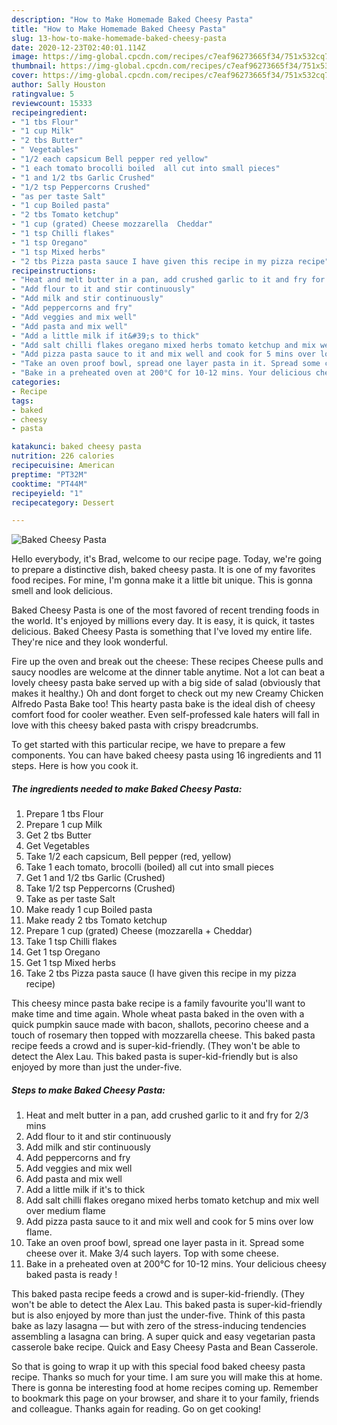 ```yaml
---
description: "How to Make Homemade Baked Cheesy Pasta"
title: "How to Make Homemade Baked Cheesy Pasta"
slug: 13-how-to-make-homemade-baked-cheesy-pasta
date: 2020-12-23T02:40:01.114Z
image: https://img-global.cpcdn.com/recipes/c7eaf96273665f34/751x532cq70/baked-cheesy-pasta-recipe-main-photo.jpg
thumbnail: https://img-global.cpcdn.com/recipes/c7eaf96273665f34/751x532cq70/baked-cheesy-pasta-recipe-main-photo.jpg
cover: https://img-global.cpcdn.com/recipes/c7eaf96273665f34/751x532cq70/baked-cheesy-pasta-recipe-main-photo.jpg
author: Sally Houston
ratingvalue: 5
reviewcount: 15333
recipeingredient:
- "1 tbs Flour"
- "1 cup Milk"
- "2 tbs Butter"
- " Vegetables"
- "1/2 each capsicum Bell pepper red yellow"
- "1 each tomato brocolli boiled  all cut into small pieces"
- "1 and 1/2 tbs Garlic Crushed"
- "1/2 tsp Peppercorns Crushed"
- "as per taste Salt"
- "1 cup Boiled pasta"
- "2 tbs Tomato ketchup"
- "1 cup (grated) Cheese mozzarella  Cheddar"
- "1 tsp Chilli flakes"
- "1 tsp Oregano"
- "1 tsp Mixed herbs"
- "2 tbs Pizza pasta sauce I have given this recipe in my pizza recipe"
recipeinstructions:
- "Heat and melt butter in a pan, add crushed garlic to it and fry for 2/3 mins"
- "Add flour to it and stir continuously"
- "Add milk and stir continuously"
- "Add peppercorns and fry"
- "Add veggies and mix well"
- "Add pasta and mix well"
- "Add a little milk if it&#39;s to thick"
- "Add salt chilli flakes oregano mixed herbs tomato ketchup and mix well over medium flame"
- "Add pizza pasta sauce to it and mix well and cook for 5 mins over low flame."
- "Take an oven proof bowl, spread one layer pasta in it. Spread some cheese over it. Make 3/4 such layers. Top with some cheese."
- "Bake in a preheated oven at 200°C for 10-12 mins. Your delicious cheesy baked pasta is ready !"
categories:
- Recipe
tags:
- baked
- cheesy
- pasta

katakunci: baked cheesy pasta 
nutrition: 226 calories
recipecuisine: American
preptime: "PT32M"
cooktime: "PT44M"
recipeyield: "1"
recipecategory: Dessert

---
```



![Baked Cheesy Pasta](https://img-global.cpcdn.com/recipes/c7eaf96273665f34/751x532cq70/baked-cheesy-pasta-recipe-main-photo.jpg)

Hello everybody, it's Brad, welcome to our recipe page. Today, we're going to prepare a distinctive dish, baked cheesy pasta. It is one of my favorites food recipes. For mine, I'm gonna make it a little bit unique. This is gonna smell and look delicious.

Baked Cheesy Pasta is one of the most favored of recent trending foods in the world. It's enjoyed by millions every day. It is easy, it is quick, it tastes delicious. Baked Cheesy Pasta is something that I've loved my entire life. They're nice and they look wonderful.

Fire up the oven and break out the cheese: These recipes Cheese pulls and saucy noodles are welcome at the dinner table anytime. Not a lot can beat a lovely cheesy pasta bake served up with a big side of salad (obviously that makes it healthy.) Oh and dont forget to check out my new Creamy Chicken Alfredo Pasta Bake too! This hearty pasta bake is the ideal dish of cheesy comfort food for cooler weather. Even self-professed kale haters will fall in love with this cheesy baked pasta with crispy breadcrumbs.


To get started with this particular recipe, we have to prepare a few components. You can have baked cheesy pasta using 16 ingredients and 11 steps. Here is how you cook it.

<!--inarticleads1-->

##### The ingredients needed to make Baked Cheesy Pasta:

1. Prepare 1 tbs Flour
1. Prepare 1 cup Milk
1. Get 2 tbs Butter
1. Get  Vegetables
1. Take 1/2 each capsicum, Bell pepper (red, yellow)
1. Take 1 each tomato, brocolli (boiled)  all cut into small pieces
1. Get 1 and 1/2 tbs Garlic (Crushed)
1. Take 1/2 tsp Peppercorns (Crushed)
1. Take as per taste Salt
1. Make ready 1 cup Boiled pasta
1. Make ready 2 tbs Tomato ketchup
1. Prepare 1 cup (grated) Cheese (mozzarella + Cheddar)
1. Take 1 tsp Chilli flakes
1. Get 1 tsp Oregano
1. Get 1 tsp Mixed herbs
1. Take 2 tbs Pizza pasta sauce (I have given this recipe in my pizza recipe)


This cheesy mince pasta bake recipe is a family favourite you&#39;ll want to make time and time again. Whole wheat pasta baked in the oven with a quick pumpkin sauce made with bacon, shallots, pecorino cheese and a touch of rosemary then topped with mozzarella cheese. This baked pasta recipe feeds a crowd and is super-kid-friendly. (They won&#39;t be able to detect the Alex Lau. This baked pasta is super-kid-friendly but is also enjoyed by more than just the under-five. 

<!--inarticleads2-->

##### Steps to make Baked Cheesy Pasta:

1. Heat and melt butter in a pan, add crushed garlic to it and fry for 2/3 mins
1. Add flour to it and stir continuously
1. Add milk and stir continuously
1. Add peppercorns and fry
1. Add veggies and mix well
1. Add pasta and mix well
1. Add a little milk if it&#39;s to thick
1. Add salt chilli flakes oregano mixed herbs tomato ketchup and mix well over medium flame
1. Add pizza pasta sauce to it and mix well and cook for 5 mins over low flame.
1. Take an oven proof bowl, spread one layer pasta in it. Spread some cheese over it. Make 3/4 such layers. Top with some cheese.
1. Bake in a preheated oven at 200°C for 10-12 mins. Your delicious cheesy baked pasta is ready !


This baked pasta recipe feeds a crowd and is super-kid-friendly. (They won&#39;t be able to detect the Alex Lau. This baked pasta is super-kid-friendly but is also enjoyed by more than just the under-five. Think of this pasta bake as lazy lasagna — but with zero of the stress-inducing tendencies assembling a lasagna can bring. A super quick and easy vegetarian pasta casserole bake recipe. Quick and Easy Cheesy Pasta and Bean Casserole. 

So that is going to wrap it up with this special food baked cheesy pasta recipe. Thanks so much for your time. I am sure you will make this at home. There is gonna be interesting food at home recipes coming up. Remember to bookmark this page on your browser, and share it to your family, friends and colleague. Thanks again for reading. Go on get cooking!
